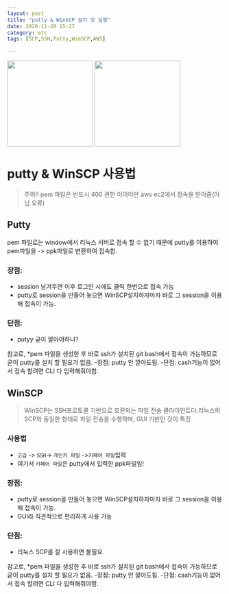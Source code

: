 ```yaml
---
layout: post
title: "putty & WinSCP 설치 및 실행"
date: 2020-11-20 15:27
category: etc
tags: [SCP,SSH,Putty,WinSCP,AWS]

---
```


<img src="https://dora-guide.com/wp-content/uploads/2019/11/putty-%EB%8B%A4%EC%9A%B4%EB%A1%9C%EB%93%9C-%EB%B0%8F-%EC%82%AC%EC%9A%A9%EB%B2%95.jpg" width=200 height=200>
<img src="https://winscp.net/eng/images/og_logo_240x240.jpg" width=200 height=200>


# putty & WinSCP **사용법**

> 주의!!  pem 파일은 반드시 400 권한 이어야만 aws ec2에서 접속을 받아줌(아님 오류)


##  Putty 
pem 파일로는 window에서 리눅스 서버로 접속 할 수 없기 때문에 putty를 이용하여 pem파일을 -> ppk파일로 변환하여 접속함. 

### 장점:
-  session 남겨두면 이후 로그인 시에도 클릭 한번으로 접속 가능
-  putty로 session을 만들어 놓으면 WinSCP설치하자마자 바로 그 session을 이용해 접속이 가능.

### 단점: 
- putyy 굳이 깔아야하나?

참고로, *pem 파일을 생성한 후 바로 ssh가 설치된 git bash에서 접속이 가능하므로 굳이 putty를 설치 할 필요가 없음.
-장점: putty 안 깔아도됨. 
-단점: cash기능이 없어서 접속 할려면 CLI 다 입력해줘야함. 

## WinSCP
> WinSCP는 SSH프로토콜 기반으로 호환되는 파일 전송 클라이언트다.리눅스의 SCP와 동일한 형태로 파일 전송을 수행하며, GUI 기반인 것이 특징 

### 사용법
- `고급` -> `SSH`-> `개인키 파일` ->`키페어 파일`입력 
- 여기서 `키페어 파일`은 putty에서 입력한 ppk파일임! 

### 장점:
-  putty로 session을 만들어 놓으면 WinSCP설치하자마자 바로 그 session을 이용해 접속이 가능.
- GUI라 직관적으로 편리하게 사용 가능

### 단점: 
- 리눅스 SCP를 잘 사용하면 불필요.

참고로, *pem 파일을 생성한 후 바로 ssh가 설치된 git bash에서 접속이 가능하므로 굳이 putty를 설치 할 필요가 없음.
-장점: putty 안 깔아도됨. 
-단점: cash기능이 없어서 접속 할려면 CLI 다 입력해줘야함. 